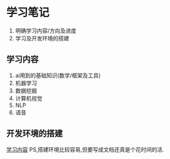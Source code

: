 # 学习笔记

1. 明确学习内容/方向及进度
2. 学习及开发环境的搭建

## 学习内容
1. ai用到的基础知识(数学/框架及工具)
2. 机器学习
3. 数据挖掘
4. 计算机视觉
5. NLP
6. 语音

## 开发环境的搭建
[学习内容](../0-学习环境的搭建/README.md)
PS,搭建环境比较容易,但要写成文档还真是个花时间的活.